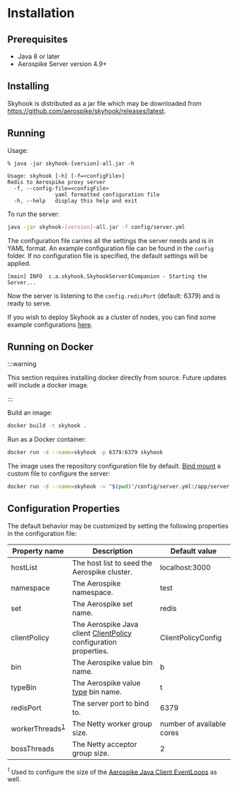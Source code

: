 
# Installation

## Prerequisites

* Java 8 or later
* Aerospike Server version 4.9+

## Installing

Skyhook is distributed as a jar file which may be downloaded from https://github.com/aerospike/skyhook/releases/latest.


## Running

Usage:

```text
% java -jar skyhook-[version]-all.jar -h

Usage: skyhook [-h] [-f=<configFile>]
Redis to Aerospike proxy server
  -f, --config-file=<configFile>
               yaml formatted configuration file
  -h, --help   display this help and exit
```

To run the server:

```sh
java -jar skyhook-[version]-all.jar -f config/server.yml
```

The configuration file carries all the settings the server needs and is in YAML
format. An example configuration file can be found in the `config` folder.
If no configuration file is specified, the default settings will be applied.

```text
[main] INFO  c.a.skyhook.SkyhookServer$Companion - Starting the Server...
```

Now the server is listening to the `config.redisPort` (default: 6379) and is ready to serve.

If you wish to deploy Skyhook as a cluster of nodes, you can find some example configurations [here](./scaling-out).

## Running on Docker
:::warning

This section requires installing docker directly from source. Future updates will include a docker image.

:::

Build an image:

```sh
docker build -t skyhook .
```

Run as a Docker container:

```sh
docker run -d --name=skyhook -p 6379:6379 skyhook 
```

The image uses the repository configuration file by default.
[Bind mount](https://docs.docker.com/storage/bind-mounts/) a custom file to configure the server:

```sh
docker run -d --name=skyhook -v "$(pwd)"/config/server.yml:/app/server.yml -p 6379:6379 skyhook
```

## Configuration Properties

The default behavior may be customized by setting the following properties in the configuration file:

| Property name | Description | Default value |
| ------------- | ----------- | ------------- |
| hostList | The host list to seed the Aerospike cluster. | localhost:3000 |
| namespace | The Aerospike namespace. | test |
| set | The Aerospike set name. | redis |
| clientPolicy | The Aerospike Java client [ClientPolicy](https://docs.aerospike.com/apidocs/java/com/aerospike/client/policy/ClientPolicy.html) configuration properties. | ClientPolicyConfig |
| bin | The Aerospike value bin name. | b |
| typeBin | The Aerospike value [type](https://redis.io/topics/data-types) bin name. | t |
| redisPort | The server port to bind to. | 6379 |
| workerThreads<sup>[1](#worker-threads)</sup> | The Netty worker group size. | number of available cores |
| bossThreads | The Netty acceptor group size. | 2 |

<sup name="worker-threads">1</sup> Used to configure the size of the [Aerospike Java Client EventLoops](https://www.aerospike.com/docs/client/java/usage/async/eventloop.html) as well.
